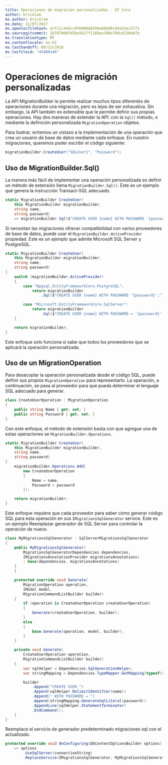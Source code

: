 ```yaml
---
title: Operaciones de migración personalizadas - EF Core
author: bricelam
ms.author: bricelam
ms.date: 11/07/2017
ms.openlocfilehash: dcf11c44dcc9f6008b8290a89dd8c042e5ec5771
ms.sourcegitcommit: 2b787009fd5be5627f1189ee396e708cd130e07b
ms.translationtype: MT
ms.contentlocale: es-ES
ms.lasthandoff: 09/13/2018
ms.locfileid: "45489146"
---
```

<a name="custom-migrations-operations"></a>Operaciones de migración personalizadas
============================
La API MigrationBuilder le permite realizar muchos tipos diferentes de operaciones durante una migración, pero es lejos de ser exhaustiva. Sin embargo, la API también es extensible que le permite definir sus propias operaciones. Hay dos maneras de extender la API: con la `Sql()` método, o mediante la definición personalizada `MigrationOperation` objetos.

Para ilustrar, echemos un vistazo a la implementación de una operación que crea un usuario de base de datos mediante cada enfoque. En nuestro migraciones, queremos poder escribir el código siguiente:

``` csharp
migrationBuilder.CreateUser("SQLUser1", "Password");
```

<a name="using-migrationbuildersql"></a>Uso de MigrationBuilder.Sql()
----------------------------
La manera más fácil de implementar una operación personalizada es definir un método de extensión llama `MigrationBuilder.Sql()`.
Este es un ejemplo que genera la instrucción Transact-SQL adecuado.

``` csharp
static MigrationBuilder CreateUser(
    this MigrationBuilder migrationBuilder,
    string name,
    string password)
    => migrationBuilder.Sql($"CREATE USER {name} WITH PASSWORD '{password}';");
```

Si necesitan las migraciones ofrecer compatibilidad con varios proveedores de base de datos, puede usar el `MigrationBuilder.ActiveProvider` propiedad. Este es un ejemplo que admite Microsoft SQL Server y PostgreSQL.

``` csharp
static MigrationBuilder CreateUser(
    this MigrationBuilder migrationBuilder,
    string name,
    string password)
{
    switch (migrationBuilder.ActiveProvider)
    {
        case "Npgsql.EntityFrameworkCore.PostgreSQL":
            return migrationBuilder
                .Sql($"CREATE USER {name} WITH PASSWORD '{password}';");

        case "Microsoft.EntityFrameworkCore.SqlServer":
            return migrationBuilder
                .Sql($"CREATE USER {name} WITH PASSWORD = '{password}';");
    }

    return migrationBuilder;
}
```

Este enfoque solo funciona si sabe que todos los proveedores que se aplicará la operación personalizada.

<a name="using-a-migrationoperation"></a>Uso de un MigrationOperation
---------------------------
Para desacoplar la operación personalizada desde el código SQL, puede definir sus propios `MigrationOperation` para representarlo. La operación, a continuación, se pasa al proveedor para que pueda determinar el lenguaje SQL adecuado para generar.

``` csharp
class CreateUserOperation : MigrationOperation
{
    public string Name { get; set; }
    public string Password { get; set; }
}
```

Con este enfoque, el método de extensión basta con que agregue una de estas operaciones se `MigrationBuilder.Operations`.

``` csharp
static MigrationBuilder CreateUser(
    this MigrationBuilder migrationBuilder,
    string name,
    string password)
{
    migrationBuilder.Operations.Add(
        new CreateUserOperation
        {
            Name = name,
            Password = password
        });

    return migrationBuilder;
}
```

Este enfoque requiere que cada proveedor para saber cómo generar código SQL para esta operación en sus `IMigrationsSqlGenerator` service. Este es un ejemplo Reemplazar generador de SQL Server para controlar la operación de nuevo.

``` csharp
class MyMigrationsSqlGenerator : SqlServerMigrationsSqlGenerator
{
    public MyMigrationsSqlGenerator(
        MigrationsSqlGeneratorDependencies dependencies,
        IMigrationsAnnotationProvider migrationsAnnotations)
        : base(dependencies, migrationsAnnotations)
    {
    }

    protected override void Generate(
        MigrationOperation operation,
        IModel model,
        MigrationCommandListBuilder builder)
    {
        if (operation is CreateUserOperation createUserOperation)
        {
            Generate(createUserOperation, builder);
        }
        else
        {
            base.Generate(operation, model, builder);
        }
    }

    private void Generate(
        CreateUserOperation operation,
        MigrationCommandListBuilder builder)
    {
        var sqlHelper = Dependencies.SqlGenerationHelper;
        var stringMapping = Dependencies.TypeMapper.GetMapping(typeof(string));

        builder
            .Append("CREATE USER ")
            .Append(sqlHelper.DelimitIdentifier(name))
            .Append(" WITH PASSWORD = ")
            .Append(stringMapping.GenerateSqlLiteral(password))
            .AppendLine(sqlHelper.StatementTerminator)
            .EndCommand();
    }
}
```

Reemplace el servicio de generador predeterminado migraciones sql con el actualizado.

``` csharp
protected override void OnConfiguring(DbContextOptionsBuilder options)
    => options
        .UseSqlServer(connectionString)
        .ReplaceService<IMigrationsSqlGenerator, MyMigrationsSqlGenerator>();
```
